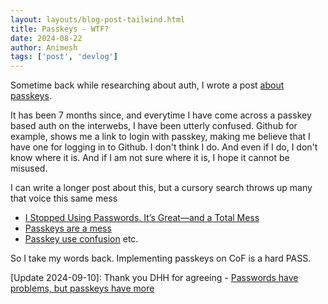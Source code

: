 ```yaml
---
layout: layouts/blog-post-tailwind.html
title: Passkeys - WTF?
date: 2024-08-22
author: Animesh
tags: ['post', 'devlog']
---
```

Sometime back while researching about auth, I wrote a post [about passkeys](/posts/researching_passkey_auth).

It has been 7 months since, and everytime I have come across a passkey based auth on the interwebs, I have been 
utterly confused. Github for example, shows me a link to login with passkey, making me believe that I have one 
for logging in to Github. I don't think I do. And even if I do, I don't know where it is. And if I am not sure
where it is, I hope it cannot be misused.

I can write a longer post about this, but a cursory search throws up many that voice this same mess
- [I Stopped Using Passwords. It’s Great—and a Total Mess](https://www.wired.com/story/stopped-using-passwords-passkeys/)
- [Passkeys are a mess](https://www.reddit.com/r/Bitwarden/comments/1aqhc3z/passkeys_are_a_mess/)
- [Passkey use confusion](https://www.reddit.com/r/1Password/comments/18r845e/passkey_use_confusion/)
etc.

So I take my words back. Implementing passkeys on CoF is a hard PASS.

[Update 2024-09-10]: Thank you DHH for agreeing - [Passwords have problems, but passkeys have more](https://world.hey.com/dhh/passwords-have-problems-but-passkeys-have-more-95285df9)

